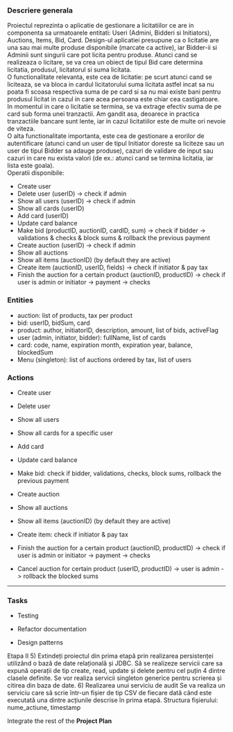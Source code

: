 ### Descriere generala
Proiectul reprezinta o aplicatie de gestionare a licitatiilor ce are in componenta sa urmatoarele entitati: Useri (Admini, Bidderi si Initiators), Auctions, Items, Bid, Card. Design-ul aplicatiei presupune ca o licitatie are una sau mai multe produse disponibile (marcate ca active), iar Bidder-ii si Adminii sunt singurii care pot licita pentru produse. Atunci cand se realizeaza o licitare, se va crea un obiect de tipul Bid care determina licitatia, produsul, licitatorul si suma licitata.   
O functionalitate relevanta, este cea de licitatie: pe scurt atunci cand se liciteaza, se va bloca in cardul licitatorului suma licitata astfel incat sa nu poata fi scoasa respectiva suma de pe card si sa nu mai existe bani pentru produsul licitat in cazul in care acea persoana este chiar cea castigatoare. In momentul in care o licitatie se termina, se va extrage efectiv suma de pe card sub forma unei tranzactii. Am gandit asa, deoarece in practica tranzactiile bancare sunt lente, iar in cazul licitatiilor este de multe ori nevoie de viteza.   
O alta functionalitate importanta, este cea de gestionare a erorilor de autentificare (atunci cand un user de tipul Initiator doreste sa liciteze sau un user de tipul Bidder sa adauge produse), cazuri de validare de input sau cazuri in care nu exista valori (de ex.: atunci cand se termina licitatia, iar lista este goala).   
Operatii disponibile:
- Create user
- Delete user (userID) -> check if admin
- Show all users (userID) -> check if admin
- Show all cards (userID)
- Add card (userID)
- Update card balance
- Make bid (productID, auctionID, cardID, sum) -> check if bidder -> validations & checks & block sums & rollback the previous payment
- Create auction (userID) -> check if admin
- Show all auctions
- Show all items (auctionID) (by default they are active)
- Create item (auctionID, userID, fields) -> check if initiator & pay tax
- Finish the auction for a certain product (auctionID, productID) -> check if user is admin or initiator -> payment -> checks

### Entities
- auction: list of products, tax per product
- bid: userID, bidSum, card
- product: author, initiatorID, description, amount, list of bids, activeFlag
- user (admin, initiator, bidder): fullName, list of cards
- card: code, name, expiration month, expiration year, balance, blockedSum
- Menu (singleton): list of auctions ordered by tax, list of users

### Actions
- Create user
- Delete user
- Show all users
- Show all cards for a specific user
- Add card
- Update card balance
- Make bid: check if bidder, validations, checks, block sums, rollback the previous payment

- Create auction
- Show all auctions
- Show all items (auctionID) (by default they are active)
- Create item: check if initiator & pay tax
- Finish the auction for a certain product (auctionID, productID) -> check if user is admin or initiator -> payment -> checks
- Cancel auction for certain product (userID, productID) -> user is admin -> rollback the blocked sums
---

### Tasks
- Testing
- Refactor documentation

- Design patterns

Etapa II
5) Extindeți proiectul din prima etapă prin realizarea persistenței utilizând o bază de date relațională
   și JDBC.
   Să se realizeze servicii care sa expună operații de tip create, read, update și delete pentru cel puțin 4
   dintre clasele definite. Se vor realiza servicii singleton generice pentru scrierea și citirea din baza de
   date.
6) Realizarea unui serviciu de audit
   Se va realiza un serviciu care să scrie într-un fișier de tip CSV de fiecare dată când este executată una
   dintre acțiunile descrise în prima etapă. Structura fișierului: nume_actiune, timestamp

Integrate the rest of the **Project Plan**